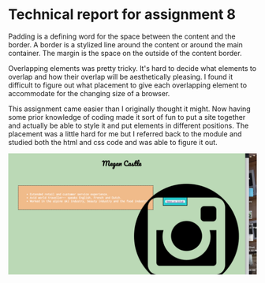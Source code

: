 # Technical report for assignment 8

Padding is a defining word for the space between the content and the border. A border is a stylized line around the content or around the main container. The margin is the space on the outside of the content border.

Overlapping elements was pretty tricky. It's hard to decide what elements to overlap and how their overlap will be aesthetically pleasing. I found it difficult to figure out what placement to give each overlapping element to accommodate for the changing size of a browser.

This assignment came easier than I originally thought it might. Now having some prior knowledge of coding made it sort of fun to put a site together and actually be able to style it and put elements in different positions. The placement was a little hard for me but I referred back to the module and studied both the html and css code and was able to figure it out.

![image of assignment 8 progress](./images/screenshot_a8.png)
